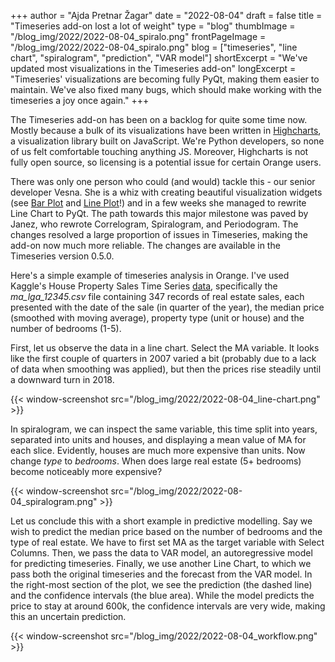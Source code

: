 +++
author = "Ajda Pretnar Žagar"
date = "2022-08-04"
draft = false
title = "Timeseries add-on lost a lot of weight"
type = "blog"
thumbImage = "/blog_img/2022/2022-08-04_spiralo.png"
frontPageImage = "/blog_img/2022/2022-08-04_spiralo.png"
blog = ["timeseries", "line chart", "spiralogram", "prediction", "VAR model"]
shortExcerpt = "We've updated most visualizations in the Timeseries add-on"
longExcerpt = "Timeseries' visualizations are becoming fully PyQt, making them easier to maintain. We've also fixed many bugs, which should make working with the timeseries a joy once again."
+++

The Timeseries add-on has been on a backlog for quite some time now. Mostly because a bulk of its visualizations have been written in [Highcharts](https://www.highcharts.com/), a visualization library built on JavaScript. We're Python developers, so none of us felt comfortable touching anything JS. Moreover, Highcharts is not fully open source, so licensing is a potential issue for certain Orange users.

There was only one person who could (and would) tackle this - our senior developer Vesna. She is a whiz with creating beautiful visualization widgets (see [Bar Plot](https://orangedatamining.com/widget-catalog/visualize/barplot/) and [Line Plot](https://orangedatamining.com/widget-catalog/visualize/lineplot/)!) and in a few weeks she managed to rewrite Line Chart to PyQt. The path towards this major milestone was paved by Janez, who rewrote Correlogram, Spiralogram, and Periodogram. The changes resolved a large proportion of issues in Timeseries, making the add-on now much more reliable. The changes are available in the Timeseries version 0.5.0.

Here's a simple example of timeseries analysis in Orange. I've used Kaggle's House Property Sales Time Series [data](https://www.kaggle.com/datasets/htagholdings/property-sales), specifically the *ma_lga_12345.csv* file containing 347 records of real estate sales, each presented with the date of the sale (in quarter of the year), the median price (smoothed with moving average), property type (unit or house) and the number of bedrooms (1-5).

First, let us observe the data in a line chart. Select the MA variable. It looks like the first couple of quarters in 2007 varied a bit (probably due to a lack of data when smoothing was applied), but then the prices rise steadily until a downward turn in 2018.

{{< window-screenshot src="/blog_img/2022/2022-08-04_line-chart.png" >}} 

In spiralogram, we can inspect the same variable, this time split into years, separated into units and houses, and displaying a mean value of MA for each slice. Evidently, houses are much more expensive than units. Now change *type* to *bedrooms*. When does large real estate (5+ bedrooms) become noticeably more expensive?

{{< window-screenshot src="/blog_img/2022/2022-08-04_spiralogram.png" >}} 

Let us conclude this with a short example in predictive modelling. Say we wish to predict the median price based on the number of bedrooms and the type of real estate. We have to first set MA as the target variable with Select Columns. Then, we pass the data to VAR model, an autoregressive model for predicting timeseries. Finally, we use another Line Chart, to which we pass both the original timeseries and the forecast from the VAR model. In the right-most section of the plot, we see the prediction (the dashed line) and the confidence intervals (the blue area). While the model predicts the price to stay at around 600k, the confidence intervals are very wide, making this an uncertain prediction.

{{< window-screenshot src="/blog_img/2022/2022-08-04_workflow.png" >}} 
